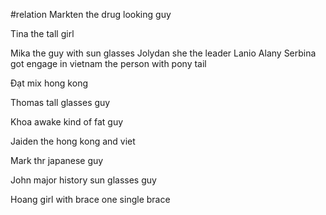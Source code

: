 
#relation 
Markten  the drug looking guy 

Tina the tall girl 

Mika the guy with sun glasses
 Jolydan she the leader 
 Lanio 
Alany
Serbina got engage in vietnam the person with pony tail

Đạt mix  hong kong 

Thomas tall glasses guy 


Khoa awake kind of fat guy 

Jaiden the hong kong and viet 

Mark thr japanese guy 

John major history sun glasses guy 


Hoang girl with brace one single brace 
